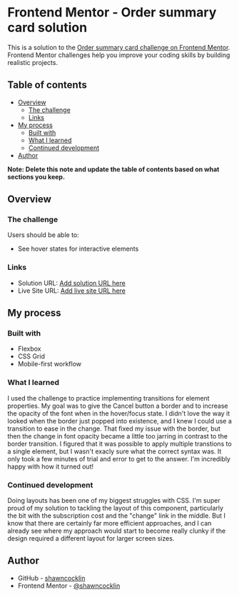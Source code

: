 # Frontend Mentor - Order summary card solution

This is a solution to the [Order summary card challenge on Frontend Mentor](https://www.frontendmentor.io/challenges/order-summary-component-QlPmajDUj). Frontend Mentor challenges help you improve your coding skills by building realistic projects. 

## Table of contents

- [Overview](#overview)
  - [The challenge](#the-challenge)
  - [Links](#links)
- [My process](#my-process)
  - [Built with](#built-with)
  - [What I learned](#what-i-learned)
  - [Continued development](#continued-development)
- [Author](#author)

**Note: Delete this note and update the table of contents based on what sections you keep.**

## Overview

### The challenge

Users should be able to:

- See hover states for interactive elements

### Links

- Solution URL: [Add solution URL here](https://your-solution-url.com)
- Live Site URL: [Add live site URL here](https://your-live-site-url.com)

## My process

### Built with
- Flexbox
- CSS Grid
- Mobile-first workflow

### What I learned

I used the challenge to practice implementing transitions for element properties. My goal was to give the Cancel button a border and to increase the opacity of the font when in the hover/focus state. I didn't love the way it looked when the border just popped into existence, and I knew I could use a transition to ease in the change. That fixed my issue with the border, but then the change in font opacity became a little too jarring in contrast to the border transition. I figured that it was possible to apply multiple transtions to a single element, but I wasn't exacly sure what the correct syntax was. It only took a few minutes of trial and error to get to the answer. I'm incredibly happy with how it turned out!

### Continued development

Doing layouts has been one of my biggest struggles with CSS. I'm super proud of my solution to tackling the layout of this component, particularly the bit with the subscription cost and the "change" link in the middle. But I know that there are certainly far more efficient approaches, and I can already see where my approach would start to become really clunky if the design required a different layout for larger screen sizes.

## Author

- GitHub - [shawncocklin](https://github.com/shawncocklin)
- Frontend Mentor - [@shawncocklin](https://www.frontendmentor.io/profile/shawncocklin)





